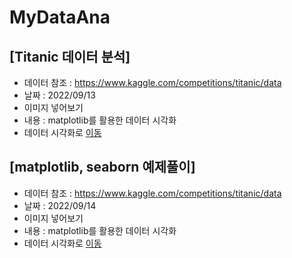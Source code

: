 # MyDataAna
## [Titanic 데이터 분석]
  * 데이터 참조 : https://www.kaggle.com/competitions/titanic/data
  * 날짜 : 2022/09/13
  * 이미지 넣어보기
  * 내용 : matplotlib를 활용한 데이터 시각화
  * 데이터 시각화로 [이동](./20220914_02.ipynb)

## [matplotlib, seaborn 예제풀이]
  * 데이터 참조 : https://www.kaggle.com/competitions/titanic/data
  * 날짜 : 2022/09/14
  * 이미지 넣어보기
  * 내용 : matplotlib를 활용한 데이터 시각화
  * 데이터 시각화로 [이동](./20220914(class).ipynb)
